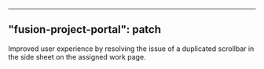 
---
"fusion-project-portal": patch
--- 
Improved user experience by resolving the issue of a duplicated scrollbar in the side sheet on the assigned work page.
